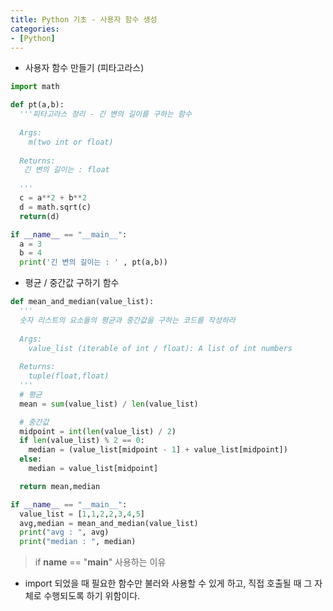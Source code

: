 ```yaml
---
title: Python 기초 - 사용자 함수 생성
categories:
- [Python]
---
```


- 사용자 함수 만들기 (피타고라스)

```python
import math

def pt(a,b):
  '''피타고라스 정리 - 긴 변의 길이를 구하는 함수
  
  Args:
    m(two int or float)
    
  Returns:
   긴 변의 길이는 : float
    
  '''
  c = a**2 + b**2
  d = math.sqrt(c)
  return(d)

if __name__ == "__main__":
  a = 3
  b = 4
  print('긴 변의 길이는 : ' , pt(a,b))
```

- 평균 / 중간값 구하기 함수

```python
def mean_and_median(value_list):
  '''
  숫자 리스트의 요소들의 평균과 중간값을 구하는 코드를 작성하라
  
  Args:
    value_list (iterable of int / float): A list of int numbers
    
  Returns:
    tuple(float,float)
  '''
  # 평균
  mean = sum(value_list) / len(value_list)

  # 중간값
  midpoint = int(len(value_list) / 2)
  if len(value_list) % 2 == 0:
    median = (value_list[midpoint - 1] + value_list[midpoint])
  else:
    median = value_list[midpoint]

  return mean,median

if __name__ == "__main__":
  value_list = [1,1,2,2,3,4,5]
  avg,median = mean_and_median(value_list)
  print("avg : ", avg)
  print("median : ", median)
```

> if __name__ == "__main__" 사용하는 이유 
 - import 되었을 때 필요한 함수만 불러와 사용할 수 있게 하고,  직접 호출될 때 그 자체로 수행되도록 하기 위함이다.
> 
